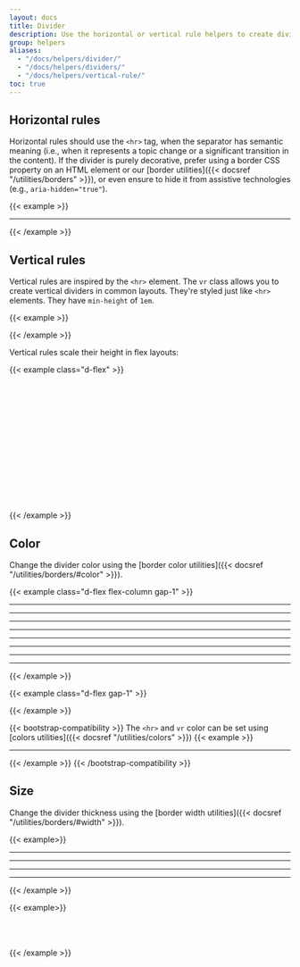 ```yaml
---
layout: docs
title: Divider
description: Use the horizontal or vertical rule helpers to create dividers. A divider can be used to visually structure an interface by clearly separating content sections.
group: helpers
aliases:
  - "/docs/helpers/divider/"
  - "/docs/helpers/dividers/"
  - "/docs/helpers/vertical-rule/"
toc: true
---
```


## Horizontal rules

Horizontal rules should use the `<hr>` tag, when the separator has semantic meaning (i.e., when it represents a topic change or a significant transition in the content). If the divider is purely decorative, prefer using a border CSS property on an HTML element or our [border utilities]({{< docsref "/utilities/borders" >}}), or even ensure to hide it from assistive technologies (e.g., `aria-hidden="true"`).

{{< example >}}
<hr>
<div class="border-top border-default my-medium"></div>
{{< /example >}}

## Vertical rules

Vertical rules are inspired by the `<hr>` element. The `vr` class allows you to create vertical dividers in common layouts. They're styled just like `<hr>` elements. They have `min-height` of `1em`.

{{< example >}}
<div class="vr"></div>
{{< /example >}}

Vertical rules scale their height in flex layouts:

{{< example class="d-flex" >}}
<div class="d-flex" style="height: 50px;">
  <div class="vr"></div>
</div>
<div class="d-flex" style="height: 80px;">
  <div class="vr"></div>
</div>
<div class="d-flex" style="height: 100px;">
  <div class="vr"></div>
</div>
{{< /example >}}

## Color

Change the divider color using the [border color utilities]({{< docsref "/utilities/borders/#color" >}}).

{{< example class="d-flex flex-column gap-1" >}}
<hr class="border-muted">
<hr class="border-emphasized">
<hr class="border-brand-primary">
<div data-bs-theme="light" class="bg-brand-primary py-shortest"><hr class="border-on-brand-primary"></div>
<div data-bs-theme="light" class="bg-always-white py-shortest"><hr class="border-always-black"></div>
<div data-bs-theme="dark" class="bg-always-black py-shortest"><hr class="border-always-white"></div>
<div data-bs-theme="dark" class="bg-always-black py-shortest"><hr class="border-always-on-black"></div>
<div data-bs-theme="light" class="bg-always-white py-shortest"><hr class="border-always-on-white"></div>
{{< /example >}}

{{< example class="d-flex gap-1" >}}
<div class="vr border-muted"></div>
<div class="vr border-emphasized"></div>
<div class="vr border-brand-primary"></div>
<div data-bs-theme="light" class="d-flex bg-brand-primary"><div class="vr border-on-brand-primary"></div></div>
<div data-bs-theme="light" class="d-flex bg-always-white px-shortest"><div class="vr border-always-black"></div></div>
<div data-bs-theme="dark" class="d-flex bg-always-black px-shortest"><div class="vr border-always-white"></div></div>
<div data-bs-theme="dark" class="d-flex bg-always-black px-shortest"><div class="vr border-always-on-black"></div></div>
<div data-bs-theme="light" class="d-flex bg-always-white px-shortest"><div class="vr border-always-on-white"></div></div>
{{< /example >}}

{{< bootstrap-compatibility >}}
The `<hr>` and `vr` color can be set using [colors utilities]({{< docsref "/utilities/colors" >}})
{{< example >}}
<hr class="text-muted">
<div class="vr text-brand-primary"></div>
{{< /example >}}
{{< /bootstrap-compatibility >}}

## Size

Change the divider thickness using the [border width utilities]({{< docsref "/utilities/borders/#width" >}}).

{{< example>}}
<div>
  <hr class="border-thin">
  <hr class="border-medium">
  <hr class="border-thick">
  <hr class="border-thicker">
</div>
{{< /example >}}

{{< example>}}
<div class="d-flex" style="height: 50px;">
  <div class="vr border-thin"></div>
  <div class="vr border-medium"></div>
  <div class="vr border-thick"></div>
  <div class="vr border-thicker"></div>
</div>
{{< /example >}}

